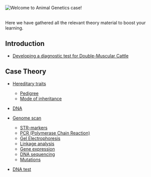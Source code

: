 ![Welcome to Animal Genetics case!](https://s3-us-west-2.amazonaws.com/labster/wiki/media/AnimalGenetics_Case.jpg "Welcome to Animal Genetics case!")

\
 Here we have gathered all the relevant theory material to boost your
learning.

Introduction
------------

-   [ Developing a diagnostic test for Double-Muscular
    Cattle](/wiki/Animal_Genetics_introduction "wikilink")

Case Theory
-----------

-   [Hereditary traits](/wiki/Hereditary_traits "wikilink")
    -   [Pedigree](/wiki/Pedigree "wikilink")
    -   [Mode of inheritance](/wiki/Mode_of_inheritance "wikilink")
-   [DNA](/wiki/DNA_AG "wikilink")

-   [Genome scan](/wiki/Genome_scan "wikilink")
    -   [STR-markers](/wiki/STR-markers "wikilink")
    -   [PCR (Polymerase Chain Reaction)](/wiki/PCR_AG "wikilink")
    -   [Gel Electrophoresis](/wiki/Gel_Electrophoresis_AG "wikilink")
    -   [Linkage analysis](/wiki/Linkage_analysis "wikilink")
    -   [Gene expression](/wiki/Gene_expression "wikilink")
    -   [DNA sequencing](/wiki/DNA_sequencing "wikilink")
    -   [Mutations](/wiki/Mutations "wikilink")

-   [DNA test](/wiki/DNA_test "wikilink")

